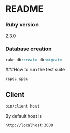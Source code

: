 # README

### Ruby version

2.3.0

### Database creation

```ruby
rake db:create db:migrate
```

###How to run the test suite
```ruby
rspec spec
```

## Client

```bash
bin/client host
```

By default host is

```
http://localhost:3000
```